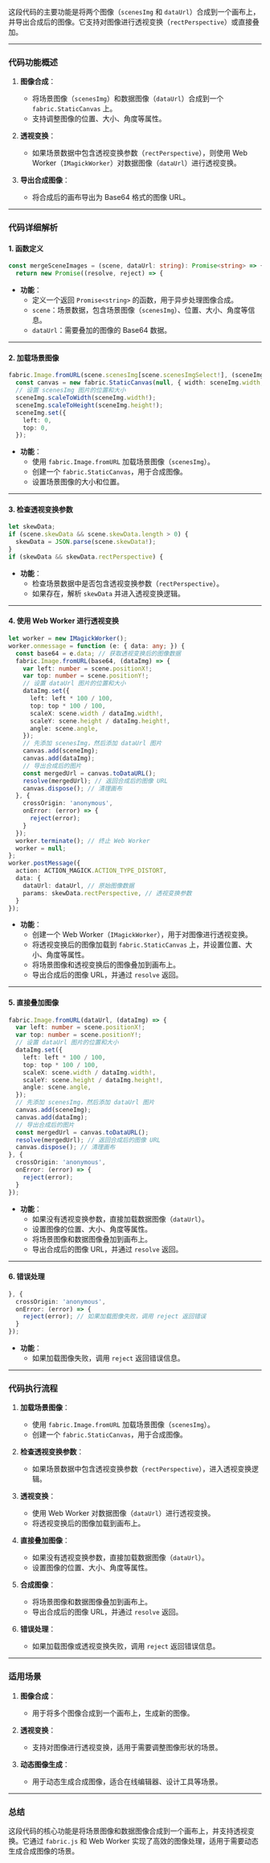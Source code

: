 这段代码的主要功能是将两个图像（`scenesImg` 和 `dataUrl`）合成到一个画布上，并导出合成后的图像。它支持对图像进行透视变换（`rectPerspective`）或直接叠加。

---

### **代码功能概述**
1. **图像合成**：
   - 将场景图像（`scenesImg`）和数据图像（`dataUrl`）合成到一个 `fabric.StaticCanvas` 上。
   - 支持调整图像的位置、大小、角度等属性。

2. **透视变换**：
   - 如果场景数据中包含透视变换参数（`rectPerspective`），则使用 Web Worker（`IMagickWorker`）对数据图像（`dataUrl`）进行透视变换。

3. **导出合成图像**：
   - 将合成后的画布导出为 Base64 格式的图像 URL。

---

### **代码详细解析**

#### **1. 函数定义**
```typescript
const mergeSceneImages = (scene, dataUrl: string): Promise<string> => {
  return new Promise((resolve, reject) => {
```
- **功能**：
  - 定义一个返回 `Promise<string>` 的函数，用于异步处理图像合成。
  - `scene`：场景数据，包含场景图像（`scenesImg`）、位置、大小、角度等信息。
  - `dataUrl`：需要叠加的图像的 Base64 数据。

---

#### **2. 加载场景图像**
```typescript
fabric.Image.fromURL(scene.scenesImg[scene.scenesImgSelect!], (sceneImg) => {
  const canvas = new fabric.StaticCanvas(null, { width: sceneImg.width, height: sceneImg.height });
  // 设置 scenesImg 图片的位置和大小
  sceneImg.scaleToWidth(sceneImg.width!);
  sceneImg.scaleToHeight(sceneImg.height!);
  sceneImg.set({
    left: 0,
    top: 0,
  });
```
- **功能**：
  - 使用 `fabric.Image.fromURL` 加载场景图像（`scenesImg`）。
  - 创建一个 `fabric.StaticCanvas`，用于合成图像。
  - 设置场景图像的大小和位置。

---

#### **3. 检查透视变换参数**
```typescript
let skewData;
if (scene.skewData && scene.skewData.length > 0) {
  skewData = JSON.parse(scene.skewData!);
}
if (skewData && skewData.rectPerspective) {
```
- **功能**：
  - 检查场景数据中是否包含透视变换参数（`rectPerspective`）。
  - 如果存在，解析 `skewData` 并进入透视变换逻辑。

---

#### **4. 使用 Web Worker 进行透视变换**
```typescript
let worker = new IMagickWorker();
worker.onmessage = function (e: { data: any; }) {
  const base64 = e.data; // 获取透视变换后的图像数据
  fabric.Image.fromURL(base64, (dataImg) => {
    var left: number = scene.positionX!;
    var top: number = scene.positionY!;
    // 设置 dataUrl 图片的位置和大小
    dataImg.set({
      left: left * 100 / 100,
      top: top * 100 / 100,
      scaleX: scene.width / dataImg.width!,
      scaleY: scene.height / dataImg.height!,
      angle: scene.angle,
    });
    // 先添加 scenesImg，然后添加 dataUrl 图片
    canvas.add(sceneImg);
    canvas.add(dataImg);
    // 导出合成后的图片
    const mergedUrl = canvas.toDataURL();
    resolve(mergedUrl); // 返回合成后的图像 URL
    canvas.dispose(); // 清理画布
  }, {
    crossOrigin: 'anonymous',
    onError: (error) => {
      reject(error);
    }
  });
  worker.terminate(); // 终止 Web Worker
  worker = null;
};
worker.postMessage({
  action: ACTION_MAGICK.ACTION_TYPE_DISTORT,
  data: {
    dataUrl: dataUrl, // 原始图像数据
    params: skewData.rectPerspective, // 透视变换参数
  }
});
```
- **功能**：
  - 创建一个 Web Worker（`IMagickWorker`），用于对图像进行透视变换。
  - 将透视变换后的图像加载到 `fabric.StaticCanvas` 上，并设置位置、大小、角度等属性。
  - 将场景图像和透视变换后的图像叠加到画布上。
  - 导出合成后的图像 URL，并通过 `resolve` 返回。

---

#### **5. 直接叠加图像**
```typescript
fabric.Image.fromURL(dataUrl, (dataImg) => {
  var left: number = scene.positionX!;
  var top: number = scene.positionY!;
  // 设置 dataUrl 图片的位置和大小
  dataImg.set({
    left: left * 100 / 100,
    top: top * 100 / 100,
    scaleX: scene.width / dataImg.width!,
    scaleY: scene.height / dataImg.height!,
    angle: scene.angle,
  });
  // 先添加 scenesImg，然后添加 dataUrl 图片
  canvas.add(sceneImg);
  canvas.add(dataImg);
  // 导出合成后的图片
  const mergedUrl = canvas.toDataURL();
  resolve(mergedUrl); // 返回合成后的图像 URL
  canvas.dispose(); // 清理画布
}, {
  crossOrigin: 'anonymous',
  onError: (error) => {
    reject(error);
  }
});
```
- **功能**：
  - 如果没有透视变换参数，直接加载数据图像（`dataUrl`）。
  - 设置图像的位置、大小、角度等属性。
  - 将场景图像和数据图像叠加到画布上。
  - 导出合成后的图像 URL，并通过 `resolve` 返回。

---

#### **6. 错误处理**
```typescript
}, {
  crossOrigin: 'anonymous',
  onError: (error) => {
    reject(error); // 如果加载图像失败，调用 reject 返回错误
  }
});
```
- **功能**：
  - 如果加载图像失败，调用 `reject` 返回错误信息。

---

### **代码执行流程**
1. **加载场景图像**：
   - 使用 `fabric.Image.fromURL` 加载场景图像（`scenesImg`）。
   - 创建一个 `fabric.StaticCanvas`，用于合成图像。

2. **检查透视变换参数**：
   - 如果场景数据中包含透视变换参数（`rectPerspective`），进入透视变换逻辑。

3. **透视变换**：
   - 使用 Web Worker 对数据图像（`dataUrl`）进行透视变换。
   - 将透视变换后的图像加载到画布上。

4. **直接叠加图像**：
   - 如果没有透视变换参数，直接加载数据图像（`dataUrl`）。
   - 设置图像的位置、大小、角度等属性。

5. **合成图像**：
   - 将场景图像和数据图像叠加到画布上。
   - 导出合成后的图像 URL，并通过 `resolve` 返回。

6. **错误处理**：
   - 如果加载图像或透视变换失败，调用 `reject` 返回错误信息。

---

### **适用场景**
1. **图像合成**：
   - 用于将多个图像合成到一个画布上，生成新的图像。

2. **透视变换**：
   - 支持对图像进行透视变换，适用于需要调整图像形状的场景。

3. **动态图像生成**：
   - 用于动态生成合成图像，适合在线编辑器、设计工具等场景。

---

### **总结**
这段代码的核心功能是将场景图像和数据图像合成到一个画布上，并支持透视变换。它通过 `fabric.js` 和 Web Worker 实现了高效的图像处理，适用于需要动态生成合成图像的场景。

